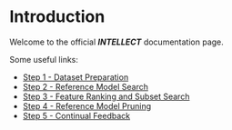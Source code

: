 # Introduction

Welcome to the official ***INTELLECT*** documentation page.

Some useful links:

* [Step 1 - Dataset Preparation](./dataset_preparation.md)
* [Step 2 - Reference Model Search](./reference_model_search.md)
* [Step 3 - Feature Ranking and Subset Search](./feature_subsets_search.md)
* [Step 4 - Reference Model Pruning](./reference_model_pruning.md)
* [Step 5 - Continual Feedback](./continual_feedback.md)